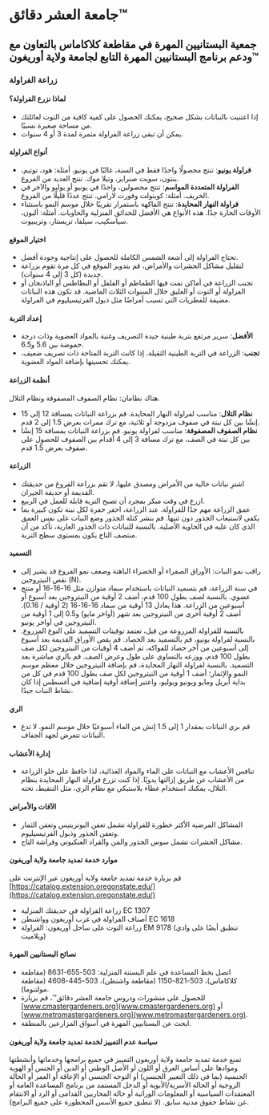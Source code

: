 # جامعة العشر دقائق™

## جمعية البستانيين المهرة في مقاطعة كلاكاماس بالتعاون مع ودعم برنامج البستانيين المهرة التابع لجامعة ولاية أوريغون™

### زراعة الفراولة

#### لماذا نزرع الفراولة؟
- إذا اعتنيت بالنباتات بشكل صحيح، يمكنك الحصول على كمية كافية من التوت لعائلتك من مساحة صغيرة نسبيًا.
- يمكن أن تبقى زراعة الفراولة مثمرة لمدة 3 أو 4 سنوات.

#### أنواع الفراولة
- **فراولة يونيو**: تنتج محصولًا واحدًا فقط في السنة، غالبًا في يونيو. أمثلة: هود، توتيم، بنتون، سويت صنرايز، وتيلا موك. تنتج العديد من الفروع.
- **الفراولة المتعددة المواسم**: تنتج محصولين، واحدًا في يونيو أو يوليو والآخر في الخريف. أمثلة: كوينولت وفورت لارامي. تنتج عددًا قليلًا من الفروع.
- **فراولة النهار المحايدة**: تنتج الفاكهة باستمرار تقريبًا خلال موسم النمو باستثناء الأوقات الحارة جدًا. هذه الأنواع هي الأفضل للحدائق المنزلية والحاويات. أمثلة: ألبون، سياسكيب، سيلفا، تريستار، وتريبيوت.

#### اختيار الموقع
- تحتاج الفراولة إلى أشعة الشمس الكاملة للحصول على إنتاجية وجودة أفضل.
- لتقليل مشاكل الحشرات والأمراض، قم بتدوير الموقع في كل مرة تقوم بزراعة جديدة (كل 3 إلى 4 سنوات).
- تجنب الزراعة في أماكن نمت فيها الطماطم أو الفلفل أو البطاطس أو الباذنجان أو الفراولة أو التوت أو العليق خلال السنوات الثلاث الماضية. قد تكون هذه النباتات مضيفة للفطريات التي تسبب أمراضًا مثل ذبول الفرتيسيليوم في الفراولة.

#### إعداد التربة
- **الأفضل**: سرير مرتفع بتربة طينية جيدة التصريف وغنية بالمواد العضوية وذات درجة حموضة بين 5.6 و6.5.
- **تجنب**: الزراعة في التربة الطينية الثقيلة. إذا كانت التربة المتاحة ذات تصريف ضعيف، يمكنك تحسينها بإضافة المواد العضوية.

#### أنظمة الزراعة
هناك نظامان: نظام الصفوف المصفوفة ونظام التلال.
- **نظام التلال**: مناسب لفراولة النهار المحايدة. قم بزراعة النباتات بمسافة 12 إلى 15 إنشًا بين كل نبتة في صفوف مزدوجة أو ثلاثية، مع ترك ممرات بعرض 1.5 إلى 2 قدم.
- **نظام الصفوف المصفوفة**: مناسب لفراولة يونيو. قم بزراعة النباتات بمسافة 15 إنشًا بين كل نبتة في الصف، مع ترك مسافة 3 إلى 4 أقدام بين الصفوف للحصول على صفوف بعرض 1.5 قدم.

#### الزراعة
- اشترِ نباتات خالية من الأمراض ومصدق عليها. لا تقم بزراعة الفروع من حديقتك القديمة أو حديقة الجيران.
- ازرع في وقت مبكر بمجرد أن تصبح التربة قابلة للعمل في الربيع.
- عمق الزراعة مهم جدًا للفراولة. عند الزراعة، احفر حفرة لكل نبتة تكون كبيرة بما يكفي لاستيعاب الجذور دون ثنيها. قم بنشر كتلة الجذور وضع النبات على نفس العمق الذي كان عليه في الحاوية الأصلية. بالنسبة للنباتات ذات الجذور العارية، تأكد من أن منتصف التاج يكون بمستوى سطح التربة.

#### التسميد
- راقب نمو النبات: الأوراق الصفراء أو الخضراء الباهتة وضعف نمو الفروع قد يشير إلى نقص النيتروجين (N).
- في سنة الزراعة، قم بتسميد النباتات باستخدام سماد متوازن مثل 16-16-16 أو منتج عضوي. بالنسبة لصف بطول 100 قدم، أضف 2 أوقية من النيتروجين بعد أسبوع أو أسبوعين من الزراعة. هذا يعادل 13 أوقية من سماد 16-16-16 (2 أوقية / 0.16). أضف 2 أوقية أخرى من النيتروجين بعد شهر (أواخر مايو) و0.5 إلى 1 أوقية من النيتروجين في أواخر يونيو.
- بالنسبة للفراولة المزروعة من قبل، تعتمد توقيتات التسميد على النوع المزروع. بالنسبة لفراولة يونيو، قم بالتسميد بعد الحصاد. قم بقص الأوراق القديمة بعد أسبوع إلى أسبوعين من آخر حصاد للفواكه، ثم أضف 4 أوقيات من النيتروجين لكل صف بطول 100 قدم، ووزعه بالتساوي على طول وعرض الصف. قم بالري مباشرة بعد التسميد. بالنسبة لفراولة النهار المحايدة، قم بإضافة النيتروجين خلال معظم موسم النمو والإثمار؛ أضف 1 أوقية من النيتروجين لكل صف بطول 100 قدم في كل من بداية أبريل ومايو ويونيو ويوليو، واعتبر إضافة أوقية إضافية في أغسطس إذا كان نشاط النبات جيدًا.

#### الري
- قم بري النباتات بمقدار 1 إلى 1.5 إنش من الماء أسبوعيًا خلال موسم النمو. لا تدع النباتات تتعرض لجهد الجفاف.

#### إدارة الأعشاب
- تنافس الأعشاب مع النباتات على الماء والمواد الغذائية، لذا حافظ على خلو الزراعة من الأعشاب عن طريق إزالتها يدويًا. إذا كنت تزرع فراولة النهار المحايدة بنظام التلال، يمكنك استخدام غطاء بلاستيكي مع نظام الري، مثل التنقيط، تحته.

#### الآفات والأمراض
- المشاكل المرضية الأكثر خطورة للفراولة تشمل تعفن البوتريتيس وتعفن الثمار وتعفن الجذور وذبول الفرتيسيليوم.
- مشاكل الحشرات تشمل سوس الجذور والمن والقراد العنكبوتي وفراشة التاج.

#### موارد خدمة تمديد جامعة ولاية أوريغون
قم بزيارة خدمة تمديد جامعة ولاية أوريغون عبر الإنترنت على [https://catalog.extension.oregonstate.edu/](https://catalog.extension.oregonstate.edu/)
- زراعة الفراولة في حديقتك المنزلية EC 1307
- أصناف الفراولة في غرب أوريغون وواشنطن EC 1618
- زراعة التوت على ساحل أوريغون: الفراولة EM 9178 (تنطبق أيضًا على وادي ويلاميت)

#### نصائح البستانيين المهرة
- اتصل بخط المساعدة في علم البستنة المنزلية: 503-655-8631 (مقاطعة كلاكاماس)، 503-821-1150 (مقاطعة واشنطن)، 503-445-4608 (مقاطعة مولتنوما).
- للحصول على منشورات ودروس جامعة العشر دقائق™، قم بزيارة [www.cmastergardeners.org](www.cmastergardeners.org) أو [www.metromastergardeners.org](www.metromastergardeners.org).
- ابحث عن البستانيين المهرة في أسواق المزارعين بالمنطقة.

#### سياسة عدم التمييز لخدمة تمديد جامعة ولاية أوريغون
تمنع خدمة تمديد جامعة ولاية أوريغون التمييز في جميع برامجها وخدماتها وأنشطتها وموادها على أساس العرق أو اللون أو الأصل الوطني أو الدين أو الجنس أو الهوية الجنسية (بما في ذلك التعبير الجنسي) أو التوجه الجنسي أو الإعاقة أو العمر أو الحالة الزوجية أو الحالة الأسرية/الأبوية أو الدخل المستمد من برنامج المساعدة العامة أو المعتقدات السياسية أو المعلومات الوراثية أو حالة المحاربين القدامى أو الرد أو الانتقام عن نشاط حقوق مدنية سابق. (لا تنطبق جميع الأسس المحظورة على جميع البرامج).